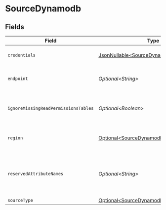 # SourceDynamodb


## Fields

| Field                                                                                          | Type                                                                                           | Required                                                                                       | Description                                                                                    | Example                                                                                        |
| ---------------------------------------------------------------------------------------------- | ---------------------------------------------------------------------------------------------- | ---------------------------------------------------------------------------------------------- | ---------------------------------------------------------------------------------------------- | ---------------------------------------------------------------------------------------------- |
| `credentials`                                                                                  | [JsonNullable\<SourceDynamodbCredentials>](../../models/shared/SourceDynamodbCredentials.md)   | :heavy_minus_sign:                                                                             | Credentials for the service                                                                    |                                                                                                |
| `endpoint`                                                                                     | *Optional\<String>*                                                                            | :heavy_minus_sign:                                                                             | the URL of the Dynamodb database                                                               | https://{aws_dynamo_db_url}.com                                                                |
| `ignoreMissingReadPermissionsTables`                                                           | *Optional\<Boolean>*                                                                           | :heavy_minus_sign:                                                                             | Ignore tables with missing scan/read permissions                                               |                                                                                                |
| `region`                                                                                       | [Optional\<SourceDynamodbDynamodbRegion>](../../models/shared/SourceDynamodbDynamodbRegion.md) | :heavy_minus_sign:                                                                             | The region of the Dynamodb database                                                            |                                                                                                |
| `reservedAttributeNames`                                                                       | *Optional\<String>*                                                                            | :heavy_minus_sign:                                                                             | Comma separated reserved attribute names present in your tables                                | name, field_name, field-name                                                                   |
| `sourceType`                                                                                   | [Optional\<SourceDynamodbDynamodb>](../../models/shared/SourceDynamodbDynamodb.md)             | :heavy_minus_sign:                                                                             | N/A                                                                                            |                                                                                                |